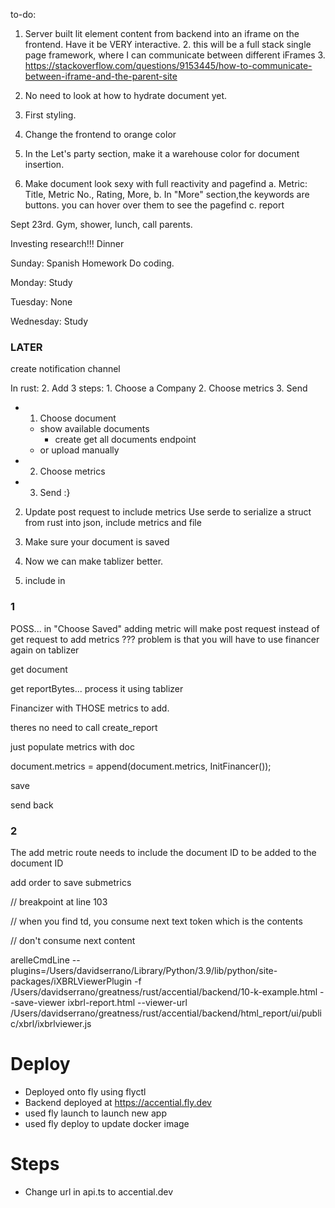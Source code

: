 to-do:

1. Server built lit element content from backend into an iframe on the frontend. Have it be VERY interactive.
    2. this will be a full stack single page framework, where I can communicate between different iFrames
        3. https://stackoverflow.com/questions/9153445/how-to-communicate-between-iframe-and-the-parent-site


4. No need to look at how to hydrate document yet.
5. First styling.
6. Change the frontend to orange color
7. In the Let's party section, make it a warehouse color for document insertion.

8. Make document look sexy with full reactivity and pagefind
    a. Metric: Title, Metric No., Rating, More,
    b. In "More" section,the keywords are buttons. you can hover over them to see the pagefind
    c. report



Sept 23rd.
Gym,
shower,
lunch,
call parents.

Investing research!!!
Dinner

Sunday:
Spanish Homework
Do coding.

Monday:
Study

Tuesday:
None

Wednesday:
Study

### LATER
 create notification channel

In rust:
 2. Add 3 steps:
    1. Choose a Company
    2. Choose metrics
    3. Send
- 1. Choose document
    - show available documents
        - create get all documents endpoint
    - or upload manually
- 2. Choose metrics
- 3. Send :}
2. Update post request to include metrics
 Use serde to serialize a struct from rust into json, include metrics and 
 file

 3. Make sure your document is saved

 4. Now we can make tablizer better.
 5. include <font> in 


### 1

POSS... 
in "Choose Saved"
adding metric will make post request instead of get request to 
add metrics ???
problem is that you will have to use financer again on tablizer


get document

get reportBytes...
process it using tablizer

Financizer with THOSE metrics to add.

theres no need to call create_report

just populate metrics with doc


document.metrics = append(document.metrics, InitFinancer()); 

save

send back

### 2

The add metric route needs to include the document ID to be added to the document ID

add order to save submetrics



// breakpoint at line 103

// when you find td, you consume next text token which is the contents

// don't consume next content


arelleCmdLine --plugins=/Users/davidserrano/Library/Python/3.9/lib/python/site-packages/iXBRLViewerPlugin -f /Users/davidserrano/greatness/rust/accential/backend/10-k-example.html --save-viewer ixbrl-report.html --viewer-url /Users/davidserrano/greatness/rust/accential/backend/html_report/ui/public/xbrl/ixbrlviewer.js


# Deploy

* Deployed onto fly using flyctl
* Backend deployed at https://accential.fly.dev
* used fly launch to launch new app
* used fly deploy to update docker image

# Steps
* Change url in api.ts to accential.dev